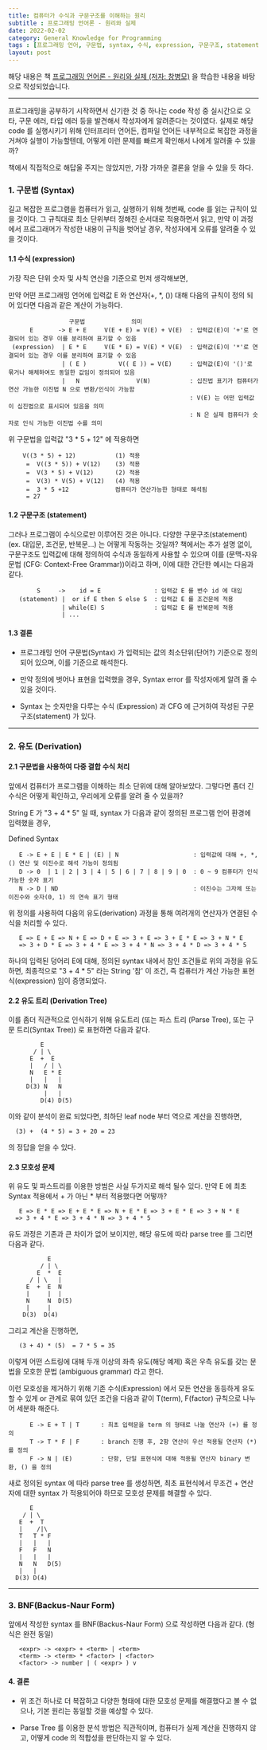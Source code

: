 ```yaml
---
title: 컴퓨터가 수식과 구문구조를 이해하는 원리
subtitle : 프로그래밍 언어론 - 원리와 실제
date: 2022-02-02
category: General Knowledge for Programming
tags : [프로그래밍 언어, 구문법, syntax, 수식, expression, 구문구조, statement, 문맥-자유 문법, CFG, Context Free Grammar, BNF, Backus-Naur Form]
layout: post
---
```


해당 내용은 책 [프로그래밍 언어론 - 원리와 실제 (저자: 창병모)](http://www.kyobobook.co.kr/product/detailViewKor.laf?mallGb=KOR&ejkGb=KOR&barcode=9791185578729) 을 학습한 내용을 바탕으로 작성되었습니다.

------------------------------------------------------------------------------

프로그래밍을 공부하기 시작하면서 신기한 것 중 하나는 code 작성 중 실시간으로 오타, 구문 에러, 타입 에러 등을 발견해서 작성자에게 알려준다는 것이였다. 실제로 해당 code 를 실행시키기 위해 인터프리터 언어든, 컴파일 언어든 내부적으로 복잡한 과정을 거쳐야 실행이 가능할텐데, 어떻게 이런 문제를 빠르게 확인해서 나에게 알려줄 수 있을까?


책에서 직접적으로 해답울 주지는 않았지만, 가장 가까운 결론을 얻을 수 있을 듯 하다.


### 1. 구문법 (Syntax)

길고 복잡한 프로그램을 컴퓨터가 읽고, 실행하기 위해 첫번째, code 를 읽는 규칙이 있을 것이다. 그 규칙대로 최소 단위부터 정해진 순서대로 적용하면서 읽고, 만약 이 과정에서 프로그래머가 작성한 내용이 규칙을 벗어날 경우, 작성자에게 오류를 알려줄 수 있을 것이다.

#### 1.1 수식 (expression)

  가장 작은 단위 숫자 및 사칙 연산을 기준으로 먼저 생각해보면,

  만약 어떤 프로그래밍 언어에 입력값 E 와 연산자(+, *, ()) 대해 다음의 규칙이 정의 되어 있다면 다음과 같은 계산이 가능하다.


                     구문법             의미                      
          E       -> E + E     V(E + E) = V(E) + V(E)  : 입력값(E)이 '+'로 연결되어 있는 경우 이를 분리하여 표기할 수 있음  
     (expression)  | E * E     V(E * E) = V(E) * V(E)  : 입력값(E)이 '*'로 연결되어 있는 경우 이를 분리하여 표기할 수 있음
                   | ( E )         V(( E )) = V(E)     : 입력값(E)이 '()'로 묶거나 해체하여도 동일한 값임이 정의되어 있음
                   |   N                V(N)           : 십진법 표기가 컴퓨터가 연산 가능한 이진법 N 으로 변환/인식이 가능함
                                                       : V(E) 는 어떤 입력값이 십진법으로 표시되어 있음을 의미
                                                       : N 은 실제 컴퓨터가 숫자로 인식 가능한 이진법 수를 의미

  위 구문법을 입력값 "3 * 5 + 12" 에 적용하면

        V((3 * 5) + 12)           (1) 적용                        
         =  V((3 * 5)) + V(12)    (3) 적용                       
         =  V(3 * 5) + V(12)      (2) 적용                       
         =  V(3) * V(5) + V(12)   (4) 적용                       
         =  3 * 5 +12             컴퓨터가 연산가능한 형태로 해석됨
         = 27                                                    

#### 1.2 구문구조 (statement)

그러나 프로그램이 수식으로만 이루어진 것은 아니다.
다양한 구문구조(statement) (ex. 대입문, 조건문, 반복문...) 는 어떻게 작동하는 것일까?
책에서는 추가 설명 없이, 구문구조도 입력값에 대해 정의하여 수식과 동일하게 사용할 수 있으며 이를 (문맥-자유 문법 (CFG: Context-Free Grammar))이라고 하며, 이에 대한 간단한 예시는 다음과 같다.

            S     ->    id = E               : 입력값 E 를 변수 id 에 대입    
       (statement) |  or if E then S else S  : 입력값 E 를 조건문에 적용     
                   | while(E) S              : 입력값 E 를 반복문에 적용      
                   | ...                                              

#### 1.3 결론

 * 프로그래밍 언어 구문법(Syntax) 가 입력되는 값의 최소단위(단어?) 기준으로 정의되어 있으며, 이를 기준으로 해석한다.

 * 만약 정의에 벗어나 표현을 입력했을 경우, Syntax error 를 작성자에게 알려 줄 수 있을 것이다.

 * Syntax 는 숫자만을 다루는 수식 (Expression) 과 CFG 에 근거하여 작성된 구문구조(statement) 가 있다.

------------------------------------------------------------------------------
### 2. 유도 (Derivation)

#### 2.1 구문법을 사용하여 다중 결합 수식 처리

앞에서 컴퓨터가 프로그램을 이해하는 최소 단위에 대해 알아보았다. 그렇다면 좀더 긴 수식은 어떻게 확인하고, 우리에게 오류를 알려 줄 수 있을까?

String E 가 "3 + 4 * 5" 일 때, syntax 가 다음과 같이 정의된 프로그램 언어 환경에 입력했을 경우,

  Defined Syntax

       E -> E + E | E * E | (E) | N                     : 입력값에 대해 +, *, () 연산 및 이진수로 해석 가능이 정의됨
       D -> 0  | 1 | 2 | 3 | 4 | 5 | 6 | 7 | 8 | 9 | 0  : 0 ~ 9 컴퓨터가 인식 가능한 숫자 표기
       N -> D | ND                                      : 이진수는 그자체 또는 이진수와 숫자(0, 1) 의 연속 표기 형태

위 정의를 사용하여 다음의 유도(derivation) 과정을 통해 여려개의 연산자가 연결된 수식을 처리할 수 있다.

       E => E + E => N + E => D + E => 3 + E => 3 + E * E => 3 + N * E  
       => 3 + D * E => 3 + 4 * E => 3 + 4 * N => 3 + 4 * D => 3 + 4 * 5

하나의 입력된 덩어리 E에 대해, 정의된 syntax 내에서 참인 조건들로 위의 과정을 유도하면, 최종적으로 "3 + 4 * 5" 라는 String '참' 이 조건, 즉 컴퓨터가 계산 가능한 표현식(expression) 임이 증명되었다.

#### 2.2 유도 트리 (Derivation Tree)

이를 좀더 직관적으로 인식하기 위해 유도트리 (또는 파스 트리 (Parse Tree), 또는 구문 트리(Syntax Tree)) 로 표현하면 다음과 같다.

             E
           / | \   
          E  +  E
          |   / | \
          N   E * E
          |   |   |
         D(3) N   N
              |   |
             D(4) D(5)

이와 같이 분석이 완료 되었다면, 최하단 leaf node 부터 역으로 계산을 진행하면,

      (3) +  (4 * 5) = 3 + 20 = 23

의 정답을 얻을 수 있다.  

#### 2.3 모호성 문제
위 유도 및 파스트리를 이용한 방범은 사실 두가지로 해석 될수 있다. 만약 E 에 최초 Syntax 적용에서 + 가 아닌 * 부터 적용했다면 어떻까?

       E => E * E => E + E * E => N + E * E => 3 + E * E => 3 + N * E
      => 3 + 4 * E => 3 + 4 * N => 3 + 4 * 5

유도 과정은 기존과 큰 차이가 없어 보이지만, 해당 유도에 따라 parse tree 를 그리면 다음과 같다.

               E
             / | \   
            E  *  E
          / | \   |
         E  +  E  N
         |     |  |
         N     N  D(5)
         |     |
        D(3)  D(4)

그리고 계산을 진행하면,

       (3 + 4) * (5)  = 7 * 5 = 35

이렇게 어떤 스트링에 대해 두개 이상의 좌측 유도(해당 예제) 혹은 우측 유도를 갖는 문법을 모호한 문법 (ambiguous grammar) 라고 한다.

이런 모호성을 제거하기 위해 기존 수식(Expression) 에서 모든 연산을 동등하게 유도할 수 있게 or 관계로 묶여 있던 조건을 다음과 같이 T(term), F(factor) 규칙으로 나누어 세분화 해준다.


          E -> E + T | T      : 최초 입력문을 term 의 형태로 나눌 연산자 (+) 를 정의
          T -> T * F | F      : branch 진행 후, 2항 연산이 우선 적용될 연산자 (*) 를 정의
          F -> N | (E)        : 단항, 단일 표현식에 대해 적용될 연산자 binary 변환, () 을 정의

새로 정의된 syntax 에 따라 parse tree 를 생성하면, 최초 표현식에서 무조건 + 연산자에 대한 syntax 가 적용되어야 하므로 모호성 문제를 해결할 수 있다.

          E
        / | \   
       E  +  T
       |    /|\
       T   T * F
       |   |   |
       F   F   N
       |   |   |
       N   N   D(5)
       |   |   
      D(3) D(4)

--------------------------------------------------------------------------------------------------

### 3. BNF(Backus-Naur Form)

앞에서 작성한 syntax 를 BNF(Backus-Naur Form) 으로 작성하면 다음과 같다. (형식은 완전 동일)

       <expr> -> <expr> + <term> | <term>
       <term> -> <term> * <factor> | <factor>       
       <factor> -> number | ( <expr> ) v

#### 4. 결론

 * 위 조건 하나로 더 복잡하고 다양한 형태에 대한 모호성 문제를 해결했다고 볼 수 없으나, 기본 원리는 동일할 것을 예상할 수 있다.

 * Parse Tree 를 이용한 분석 방법은 직관적이며, 컴퓨터가 실제 계산을 진행하지 않고, 어떻게 code 의 적합성을 판단하는지 알 수 있다.   
